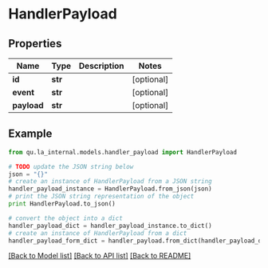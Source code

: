 # HandlerPayload


## Properties
Name | Type | Description | Notes
------------ | ------------- | ------------- | -------------
**id** | **str** |  | [optional] 
**event** | **str** |  | [optional] 
**payload** | **str** |  | [optional] 

## Example

```python
from qu.la_internal.models.handler_payload import HandlerPayload

# TODO update the JSON string below
json = "{}"
# create an instance of HandlerPayload from a JSON string
handler_payload_instance = HandlerPayload.from_json(json)
# print the JSON string representation of the object
print HandlerPayload.to_json()

# convert the object into a dict
handler_payload_dict = handler_payload_instance.to_dict()
# create an instance of HandlerPayload from a dict
handler_payload_form_dict = handler_payload.from_dict(handler_payload_dict)
```
[[Back to Model list]](../README.md#documentation-for-models) [[Back to API list]](../README.md#documentation-for-api-endpoints) [[Back to README]](../README.md)


